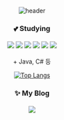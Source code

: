 <div align="center">
  
![header](https://capsule-render.vercel.app/api?type=soft&color=auto&height=50&section=header&text=소프트웨어개발%20전공%20학생입니다!&fontSize=20)


<h3>💕 Studying <br><br>
<img src="https://img.shields.io/badge/HTML5-E34F26?style=flat-square&logo=HTML5&logoColor=white"/>
<img src="https://img.shields.io/badge/CSS3-1572B6?style=flat-square&logo=CSS3&logoColor=white"/>
<img src="https://img.shields.io/badge/JavaScript-F7DF1E?style=flat-square&logo=JavaScript&logoColor=black"/>
<img src="https://img.shields.io/badge/Python-3776AB?style=flat-square&logo=Python&logoColor=white"/>
<img src="https://img.shields.io/badge/Unity-FFFFFF?style=flat-square&logo=Unity&logoColor=black"/>
<img src="https://img.shields.io/badge/Oracle DB-F80000?style=flat-square&logo=Oracle&logoColor=white"/></h3>
  <p>+ Java, C# 등</p>
  
[![Top Langs](https://github-readme-stats.vercel.app/api/top-langs/?username=Std-Seo)](https://github.com/Std-Seo/github-readme-stats)

<h3>✨ My Blog <br><br>
<a href="https://half-harp.tistory.com/"><img src="https://img.shields.io/badge/Tistory-000000?style=flat-square&logo=Tistory&logoColor=white"/></a>
                                                                                                                                             </div>
